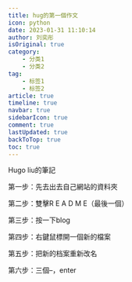 ```yaml
---
title: hug的第一個作文
icon: python
date: 2023-01-31 11:10:14
author: 刘奕彤
isOriginal: true
category: 
    - 分类1
    - 分类2
tag:
    - 标签1
    - 标签2
article: true
timeline: true
navbar: true
sidebarIcon: true
comment: true
lastUpdated: true
backToTop: true
toc: true
---
```


Hugo liu的筆記

第一步：先去出去自己網站的資料夾

第二步：雙擊R E A D M E（最後一個）

第三步：按一下blog

第四步：右鍵鼠標開一個新的檔案

第五步：把新的档案重新改名

第六步：三個–，enter



